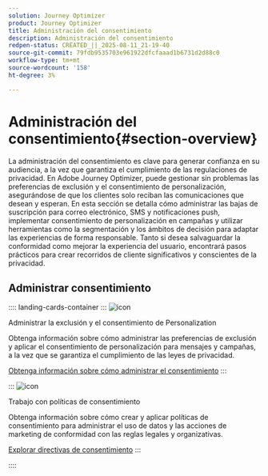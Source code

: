 ```yaml
---
solution: Journey Optimizer
product: Journey Optimizer
title: Administración del consentimiento
description: Administración del consentimiento
redpen-status: CREATED_||_2025-08-11_21-19-40
source-git-commit: 79fdb9535703e961922dfcfaaad1b6731d2d88c0
workflow-type: tm+mt
source-wordcount: '158'
ht-degree: 3%

---
```



# Administración del consentimiento{#section-overview}

La administración del consentimiento es clave para generar confianza en su audiencia, a la vez que garantiza el cumplimiento de las regulaciones de privacidad. En Adobe Journey Optimizer, puede gestionar sin problemas las preferencias de exclusión y el consentimiento de personalización, asegurándose de que los clientes solo reciban las comunicaciones que desean y esperan. En esta sección se detalla cómo administrar las bajas de suscripción para correo electrónico, SMS y notificaciones push, implementar consentimiento de personalización en campañas y utilizar herramientas como la segmentación y los ámbitos de decisión para adaptar las experiencias de forma responsable. Tanto si desea salvaguardar la conformidad como mejorar la experiencia del usuario, encontrará pasos prácticos para crear recorridos de cliente significativos y conscientes de la privacidad.

## Administrar consentimiento

:::: landing-cards-container
:::
![icon](https://cdn.experienceleague.adobe.com/icons/shield-halved.svg?lang=es)

Administrar la exclusión y el consentimiento de Personalization

Obtenga información sobre cómo administrar las preferencias de exclusión y aplicar el consentimiento de personalización para mensajes y campañas, a la vez que se garantiza el cumplimiento de las leyes de privacidad.

[Obtenga información sobre cómo administrar el consentimiento](../using/privacy/opt-out.md)
:::

:::
![icon](https://cdn.experienceleague.adobe.com/icons/gear.svg?lang=es)

Trabajo con políticas de consentimiento

Obtenga información sobre cómo crear y aplicar políticas de consentimiento para administrar el uso de datos y las acciones de marketing de conformidad con las reglas legales y organizativas.

[Explorar directivas de consentimiento](../using/action/consent.md)
:::

::::
